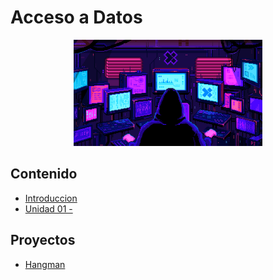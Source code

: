 # Acceso a Datos

<div align=center>
    <img src="../extras/hacker.gif" alt="cyber" width="60%">
</div>

## Contenido
- [Introduccion](./introduccion/README.md)
- [Unidad 01 - ](./unidad01/README.md)

## Proyectos
- [Hangman](https://github.com/Chugani05/Hangman.git)